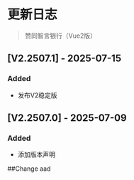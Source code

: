 # 更新日志

> 赞同智言银行（Vue2版）

## [V2.2507.1] - 2025-07-15

### Added
- 发布V2稳定版

## [V2.2507.0] - 2025-07-09

### Added
- 添加版本声明


##Change
aad